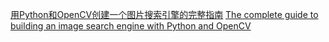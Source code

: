 [用Python和OpenCV创建一个图片搜索引擎的完整指南](http://python.jobbole.com/80860/?sukey=f740b693ad416b27af3b04585965d977f9ff41875887ff3f986d59a7abcac8390ccc9a617aa0a3c24131713b6bfbbf83)
[The complete guide to building an image search engine with Python and OpenCV](http://www.pyimagesearch.com/2014/12/01/complete-guide-building-image-search-engine-python-opencv/)